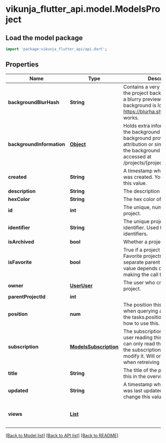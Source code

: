 # vikunja_flutter_api.model.ModelsProject

## Load the model package
```dart
import 'package:vikunja_flutter_api/api.dart';
```

## Properties
Name | Type | Description | Notes
------------ | ------------- | ------------- | -------------
**backgroundBlurHash** | **String** | Contains a very small version of the project background to use as a blurry preview until the actual background is loaded. Check out https://blurha.sh/ to learn how it works. | [optional] 
**backgroundInformation** | [**Object**](.md) | Holds extra information about the background set since some background providers require attribution or similar. If not null, the background can be accessed at /projects/{projectID}/background | [optional] 
**created** | **String** | A timestamp when this project was created. You cannot change this value. | [optional] 
**description** | **String** | The description of the project. | [optional] 
**hexColor** | **String** | The hex color of this project | [optional] 
**id** | **int** | The unique, numeric id of this project. | [optional] 
**identifier** | **String** | The unique project short identifier. Used to build task identifiers. | [optional] 
**isArchived** | **bool** | Whether a project is archived. | [optional] 
**isFavorite** | **bool** | True if a project is a favorite. Favorite projects show up in a separate parent project. This value depends on the user making the call to the api. | [optional] 
**owner** | [**UserUser**](UserUser.md) | The user who created this project. | [optional] 
**parentProjectId** | **int** |  | [optional] 
**position** | **num** | The position this project has when querying all projects. See the tasks.position property on how to use this. | [optional] 
**subscription** | [**ModelsSubscription**](ModelsSubscription.md) | The subscription status for the user reading this project. You can only read this property, use the subscription endpoints to modify it. Will only returned when retreiving one project. | [optional] 
**title** | **String** | The title of the project. You'll see this in the overview. | [optional] 
**updated** | **String** | A timestamp when this project was last updated. You cannot change this value. | [optional] 
**views** | [**List<ModelsProjectView>**](ModelsProjectView.md) |  | [optional] [default to const []]

[[Back to Model list]](../README.md#documentation-for-models) [[Back to API list]](../README.md#documentation-for-api-endpoints) [[Back to README]](../README.md)


